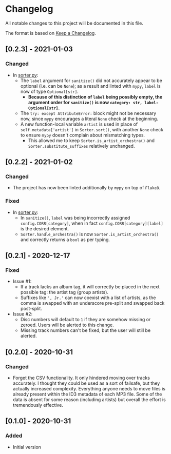 # Changelog
All notable changes to this project will be documented in this file.

The format is based on [Keep a Changelog](https://keepachangelog.com/en/1.0.0/).

## [0.2.3] - 2021-01-03
### Changed
- In [sorter.py]:
    - The `label` argument for `sanitize()` did not accurately appear to be optional (i.e. can be `None`); as a result and linted with `mypy`, `label` is now of type `Optional[str]`.
        - **Because of this distinction of `label` being possibly empty, the argument order for `sanitize()` is now `category: str, label: Optional[str]`.**
    - The `try: except AttributeError:` block might not be necessary now, since `mypy` encourages a literal `None` check at the beginning.
    - A new function-local variable `artist` is used in place of `self.metadata['artist']` in `Sorter.sort()`, with another `None` check to ensure `mypy` doesn't complain about mismatching types.
        - This allowed me to keep `Sorter.is_artist_orchestra()` and `Sorter.substitute_suffixes` relatively unchanged.

## [0.2.2] - 2021-01-02
### Changed
- The project has now been linted additionally by `mypy` on top of `Flake8`.

### Fixed
- In [sorter.py]:
    - In `sanitize()`, `label` was being incorrectly assigned `config.CORR[category]`, when in fact `config.CORR[category][label]` is the desired element.
    - `Sorter.handle_orchestra()` is now `Sorter.is_artist_orchestra()` and correctly returns a `bool` as per typing.

## [0.2.1] - 2020-12-17
### Fixed
- Issue #1:
    - If a track lacks an album tag, it will correctly be placed in the next possible tag: the artist tag (group artists).
    - Suffixes like `', Jr.'` can now coexist with a list of artists, as the comma is swapped with an underscore pre-split and swapped back post-split.
- Issue #2:
    - Disc numbers will default to `1` if they are somehow missing or zeroed. Users will be alerted to this change.
    - Missing track numbers can't be fixed, but the user will still be alerted.

## [0.2.0] - 2020-10-31
### Changed
- Forget the CSV functionality. It only hindered moving over tracks accurately. I thought they could be used as a sort of failsafe, but they actually increased complexity. Everything anyone needs to move files is already present within the ID3 metadata of each MP3 file. Some of the data is absent for some reason (including artists) but overall the effort is tremendously effective.

## [0.1.0] - 2020-10-31
### Added
- Initial version

[sorter.py]: sorter/sorter.py
